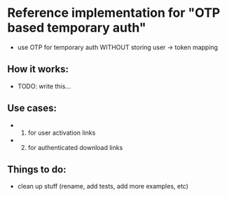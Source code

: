 # Reference implementation for "OTP based temporary auth"

 - use OTP for temporary auth WITHOUT storing user -> token mapping

## How it works:
 - TODO: write this...

## Use cases:

 - 1. for user activation links
 - 2. for authenticated download links

## Things to do:
 - clean up stuff (rename, add tests, add more examples, etc)